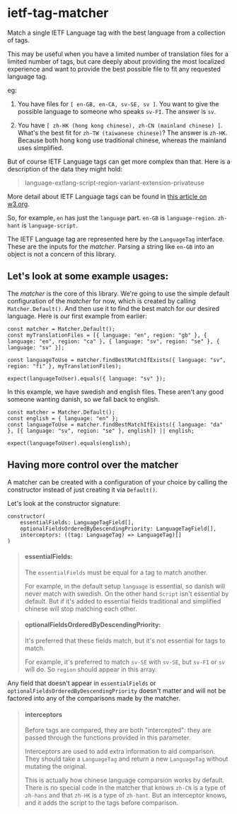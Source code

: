 # ietf-tag-matcher

Match a single IETF Language tag with the best language from a collection of tags.

This may be useful when you have a limited number of translation files for a limited number of tags, but care deeply about providing the most localized experience and want to provide the best possible file to fit any requested language tag.

eg:

1) You have files for `[ en-GB, en-CA, sv-SE, sv ]`. You want to give the possible language to someone who speaks `sv-FI`. The answer is `sv`.

2) You have `[ zh-HK (hong kong chinese), zh-CN (mainland chinese) ]`. What's the best fit for `zh-TW (taiwanese chinese)`? The answer is `zh-HK`. Because both hong kong use traditional chinese, whereas the mainland uses simplified. 


But of course IETF Language tags can get more complex than that. Here is a description of the data they might hold:

> language-extlang-script-region-variant-extension-privateuse

More detail about IETF Language tags can be found in [this article on w3.org](https://www.w3.org/International/articles/language-tags/).

So, for example, `en` has just the `language` part. `en-GB` is `language-region`. `zh-hant` is `language-script`.

The IETF Language tag are represented here by the `LanguageTag` interface. These are the inputs for the *matcher*. Parsing a string like `en-GB` into an object is not a concern of this library.

## Let's look at some example usages:

The *matcher* is the core of this library. We're going to use the simple default configuration of the *matcher* for now, which is created by calling `Matcher.Default()`. And then use it to find the best match for our desired language. Here is our first example from earlier:

    const matcher = Matcher.Default();
    const myTranslationFiles = [{ language: "en", region: "gb" }, { language: "en", region: "ca" }, { language: "sv", region: "se" }, { language: "sv" }];

    const languageToUse = matcher.findBestMatchIfExists({ language: "sv", region: "fi" }, myTranslationFiles);

    expect(languageToUser).equals({ language: "sv" });

In this example, we have swedish and english files. These aren't any good someone wanting danish, so we fall back to english.

    const matcher = Matcher.Default();
    const english = { language: "en" };
    const languageToUse = matcher.findBestMatchIfExists({ language: "da" }, [{ language: "sv", region: "se" }, english]) || english;

    expect(languageToUser).equals(english);


## Having more control over the matcher

A matcher can be created with a configuration of your choice by calling the constructor instead of just creating it via `Default()`.

Let's look at the constructor signature: 

    constructor(
        essentialFields: LanguageTagField[],
        optionalFieldsOrderedByDescendingPriority: LanguageTagField[],
        interceptors: ((tag: LanguageTag) => LanguageTag)[]
    )

> #### essentialFields:
> The `essentialFields` must be equal for a tag to match another.
>
>For example, in the default setup `language` is essential, so danish will never match with swedish. On the other hand `Script` isn't essential by default. But if it's added to essential fields traditional and simplified chinese will stop matching each other.

> #### optionalFieldsOrderedByDescendingPriority:
> It's preferred that these fields match, but it's not essential for tags to match.
>
> For example, it's preferred to match `sv-SE` with `sv-SE`, but `sv-FI` or `sv` will do. So `region` should appear in this array.


Any field that doesn't appear in `essentialFields` or `optionalFieldsOrderedByDescendingPriority` doesn't matter and will not be factored into any of the comparisons made by the matcher.

> #### interceptors
> Before tags are compared, they are both "intercepted": they are passed through the functions provided in this parameter.
>
> Interceptors are used to add extra information to aid comparison. They should take a `LanguageTag` and return a new `LanguageTag` without mutating the original.
>
> This is actually how chinese language comparsion works by default. There is no special code in the matcher that knows `zh-CN` is a type of `zh-hans` and that `zh-HK` is a type of `zh-hant`. But an interceptor knows, and it adds the script to the tags before comparison.
